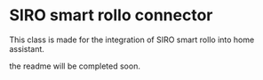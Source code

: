 # SIRO smart rollo connector
This class is made for the integration of SIRO smart rollo into home assistant. 

the readme will be completed soon. 
